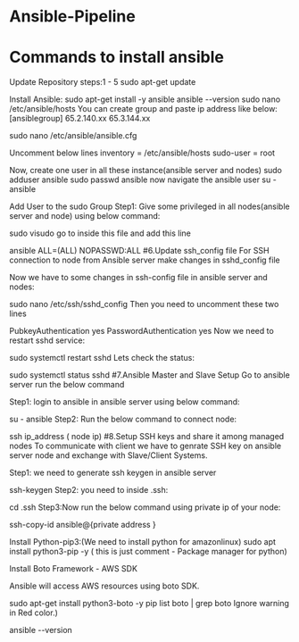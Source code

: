 # Ansible-Pipeline
# Commands to install ansible
Update Repository
steps:1 - 5
sudo apt-get update

Install Ansible:
sudo apt-get install -y ansible
ansible --version
sudo nano /etc/ansible/hosts
You can create group and paste ip address like below:
[ansiblegroup]
65.2.140.xx
65.3.144.xx

sudo nano /etc/ansible/ansible.cfg 
    
Uncomment below lines 
inventory = /etc/ansible/hosts
sudo-user = root

Now, create one user in all these instance(ansible server and nodes)
sudo adduser ansible
sudo passwd ansible
now navigate the ansible user 
su - ansible 

Add User to the sudo Group
Step1: Give some privileged in all nodes(ansible server and node) using below command:

  sudo visudo 
go to inside this file and add this line

ansible ALL=(ALL) NOPASSWD:ALL
#6.Update ssh_config file
For SSH connection to node from Ansible server make changes in sshd_config file

Now we have to some changes in ssh-config file in ansible server and nodes:

sudo nano /etc/ssh/sshd_config
Then you need to uncomment these two lines

PubkeyAuthentication yes
PasswordAuthentication yes
Now we need to restart sshd service:

sudo systemctl restart sshd
Lets check the status:

sudo systemctl status sshd
#7.Ansible Master and Slave Setup
 Go to ansible server run the below command

Step1: login to ansible in ansible server using below command:

su - ansible
Step2: Run the below command to connect node:

ssh ip_address ( node ip)
#8.Setup SSH keys and share it among managed nodes
To communicate with client we have to genrate SSH key on ansible server node and exchange with Slave/Client Systems.

Step1: we need to generate ssh keygen in ansible server

ssh-keygen 
Step2: you need to inside .ssh:

cd .ssh
Step3:Now run the below command using private ip of your node:

ssh-copy-id ansible@{private address } 


Install Python-pip3:(We need to install python for amazonlinux)
sudo apt install python3-pip -y
 ( this is just comment -  Package manager for python)

Install Boto Framework - AWS SDK

Ansible will access AWS resources using boto SDK.

sudo apt-get install python3-boto -y
pip list boto | grep boto
Ignore warning in Red color.)

ansible --version
